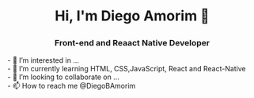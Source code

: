  <h1><p align="center"> Hi, I'm Diego Amorim 👋</p></h1>
<h3><p align="center">Front-end and Reaact Native Developer</p>
</h3>
- 👀 I’m interested in ...<br>
- 🌱 I’m currently learning HTML, CSS,JavaScript, React and React-Native <br>
- 💞️ I’m looking to collaborate on ...<br>
- 📫 How to reach me @DiegoBAmorim<br>

<!---
DiegoBAmorim/DiegoBAmorim is a ✨ special ✨ repository because its `README.md` (this file) appears on your GitHub profile.
You can click the Preview link to take a look at your changes.
--->

